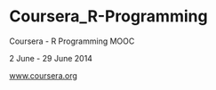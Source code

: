 Coursera_R-Programming
======================

Coursera - R Programming MOOC

2 June - 29 June 2014

www.coursera.org
